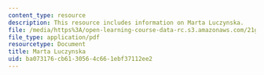 ```yaml
---
content_type: resource
description: This resource includes information on Marta Luczynska.
file: /media/https%3A/open-learning-course-data-rc.s3.amazonaws.com/21g-034-media-education-and-the-marketplace-fall-2005/ba073176cb6130564c661ebf37112ee2_MIT21G_034F05_wsismartaluc.pdf
file_type: application/pdf
resourcetype: Document
title: Marta Luczynska
uid: ba073176-cb61-3056-4c66-1ebf37112ee2
---
```

